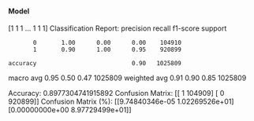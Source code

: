 #### Model
[1 1 1 ... 1 1 1]
Classification Report:
              precision    recall  f1-score   support

           0       1.00      0.00      0.00    104910
           1       0.90      1.00      0.95    920899

    accuracy                           0.90   1025809
   macro avg       0.95      0.50      0.47   1025809
weighted avg       0.91      0.90      0.85   1025809

Accuracy: 0.8977304741915892
Confusion Matrix:
[[     1 104909]
 [     0 920899]]
Confusion Matrix (%):
[[9.74840346e-05 1.02269526e+01]
 [0.00000000e+00 8.97729499e+01]]

